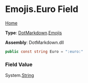 # Emojis\.Euro Field

[Home](../../../README.md)

**Type**: [DotMarkdown](../../README.md)\.[Emojis](../README.md)

**Assembly**: DotMarkdown\.dll

```csharp
public const string Euro = ":euro:"
```

### Field Value

System\.[String](https://docs.microsoft.com/en-us/dotnet/api/system.string)